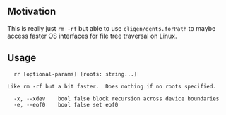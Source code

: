 Motivation
----------

This is really just `rm -rf` but able to use `cligen/dents.forPath` to
maybe access faster OS interfaces for file tree traversal on Linux.

Usage
-----
```
  rr [optional-params] [roots: string...]

Like rm -rf but a bit faster.  Does nothing if no roots specified.

  -x, --xdev    bool false block recursion across device boundaries
  -e, --eof0    bool false set eof0
```
